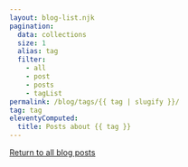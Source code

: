 ```yaml
---
layout: blog-list.njk
pagination:
  data: collections
  size: 1
  alias: tag
  filter:
    - all
    - post
    - posts
    - tagList
permalink: /blog/tags/{{ tag | slugify }}/
tag: tag
eleventyComputed:
  title: Posts about {{ tag }}
---
```


[Return to all blog posts](/blog)
